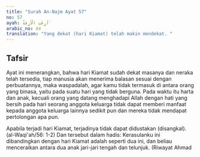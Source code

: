 ```yaml
---
title: "Surah An-Najm Ayat 57"
no: 57
ayah: اَزِفَتِ الْاٰزِفةُ ۚ 
arabic_no: ٥٧
translation: "Yang dekat (hari Kiamat) telah makin mendekat. "
---
```


## Tafsir

Ayat ini menerangkan, bahwa hari Kiamat sudah dekat masanya dan neraka telah tersedia, tiap manusia akan menerima balasan sesuai dengan perbuatannya, maka waspadalah, agar kamu tidak termasuk di antara orang yang binasa, yaitu pada suatu hari yang tidak berguna. Pada waktu itu harta dan anak, kecuali orang yang datang menghadapi Allah dengan hati yang bersih pada hari seorang anggota keluarga tidak dapat memberi manfaat kepada anggota keluarga lainnya sedikit pun dan mereka tidak mendapat pertolongan apa pun. 

Apabila terjadi hari Kiamat, terjadinya tidak dapat didustakan (disangkal). (al-Waqi'ah/56: 1-2) Dan tersebut dalam hadis: Kerasulanku ini dibandingkan dengan hari Kiamat adalah seperti dua ini, dan beliau menceraikan antara dua anak jari-jari tengah dan telunjuk. (Riwayat Ahmad